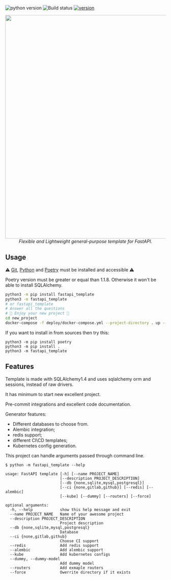 ![python version](https://img.shields.io/pypi/pyversions/fastapi_template?style=flat-square) ![Build status](https://img.shields.io/github/workflow/status/s3rius/FastAPI-template/Release%20python%20package?style=flat-square) [![version](https://img.shields.io/pypi/v/fastapi_template?style=flat-square)](https://pypi.org/project/fastapi-template/)

<div align="center">
<img src="https://raw.githubusercontent.com/s3rius/FastAPI-template/master/images/logo.png" width=700>
<div><i>Flexible and Lightweight general-purpose template for FastAPI.</i></div>
</div>

## Usage

⚠️ [Git](https://git-scm.com/downloads), [Python](https://www.python.org/) and [Poetry](https://python-poetry.org/) must be installed and accessible ⚠️

Poetry version must be greater or equal than 1.1.8. Otherwise it won't be able to install SQLAlchemy.

```bash
python3 -m pip install fastapi_template
python3 -m fastapi_template
# or fastapi_template
# Answer all the questions
# 🍪 Enjoy your new project 🍪
cd new_project
docker-compose -f deploy/docker-compose.yml --project-directory . up --build
```

If you want to install in from sources then try this:
```shell
python3 -m pip install poetry
python3 -m pip install .
python3 -m fastapi_template
```

## Features

Template is made with SQLAlchemy1.4 and uses sqlalchemy orm and sessions,
instead of raw drivers.

It has minimum to start new excellent project.

Pre-commit integrations and excellent code documentation.

Generator features:
- Different databases to choose from.
- Alembic integration;
- redis support;
- different CI\CD templates;
- Kubernetes config generation.

This project can handle arguments passed through command line.

```shell
$ python -m fastapi_template --help

usage: FastAPI template [-h] [--name PROJECT_NAME]
                        [--description PROJECT_DESCRIPTION]
                        [--db {none,sqlite,mysql,postgresql}]
                        [--ci {none,gitlab,github}] [--redis] [--alembic]
                        [--kube] [--dummy] [--routers] [--force]

optional arguments:
  -h, --help            show this help message and exit
  --name PROJECT_NAME   Name of your awesome project
  --description PROJECT_DESCRIPTION
                        Project description
  --db {none,sqlite,mysql,postgresql}
                        Database
  --ci {none,gitlab,github}
                        Choose CI support
  --redis               Add redis support
  --alembic             Add alembic support
  --kube                Add kubernetes configs
  --dummy, --dummy-model
                        Add dummy model
  --routers             Add exmaple routers
  --force               Owerrite directory if it exists
```
